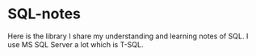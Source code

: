 # SQL-notes
Here is the library I share my understanding and learning notes of SQL.
I use MS SQL Server a lot which is T-SQL.
